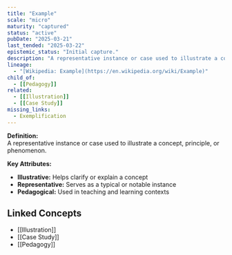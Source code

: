```yaml
---
title: "Example"
scale: "micro"
maturity: "captured"
status: "active"
pubDate: "2025-03-21"
last_tended: "2025-03-22"
epistemic_status: "Initial capture."
description: "A representative instance or case used to illustrate a concept, principle, or phenomenon."
lineage:
  - "[Wikipedia: Example](https://en.wikipedia.org/wiki/Example)"
child_of:
  - [[Pedagogy]]
related:
  - [[Illustration]]
  - [[Case Study]]
missing_links:
  - Exemplification
---
```

**Definition:**  
A representative instance or case used to illustrate a concept, principle, or phenomenon.

**Key Attributes:**  
- **Illustrative:** Helps clarify or explain a concept  
- **Representative:** Serves as a typical or notable instance  
- **Pedagogical:** Used in teaching and learning contexts

## Linked Concepts
- [[Illustration]]
- [[Case Study]]
- [[Pedagogy]]
